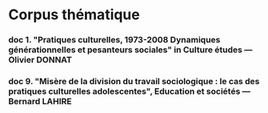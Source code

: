 # Corpus thématique

### doc 1. "Pratiques culturelles, 1973-2008 Dynamiques générationnelles et pesanteurs sociales" in Culture études — Olivier DONNAT

### doc 9. "Misère de la division du travail sociologique : le cas des pratiques culturelles adolescentes", Education et sociétés — Bernard LAHIRE



